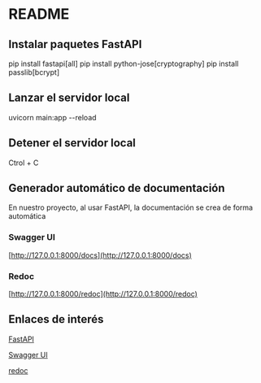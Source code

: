 # README

## Instalar paquetes FastAPI

pip install fastapi[all]
pip install python-jose[cryptography]
pip install passlib[bcrypt]

## Lanzar el servidor local

uvicorn main:app --reload

## Detener el servidor local

Ctrol + C

## Generador automático de documentación

En nuestro proyecto, al usar FastAPI, la documentación se crea de forma automática

### Swagger UI

[http://127.0.0.1:8000/docs](http://127.0.0.1:8000/docs)

### Redoc

[http://127.0.0.1:8000/redoc](http://127.0.0.1:8000/redoc)

## Enlaces de interés

[FastAPI](https://fastapi.tiangolo.com/)

[Swagger UI](https://swagger.io/tools/swagger-ui/)

[redoc](https://dev.to/williamdelaespriella/redoc-documentacion-agil-libre-de-dependencias-1jhk)
